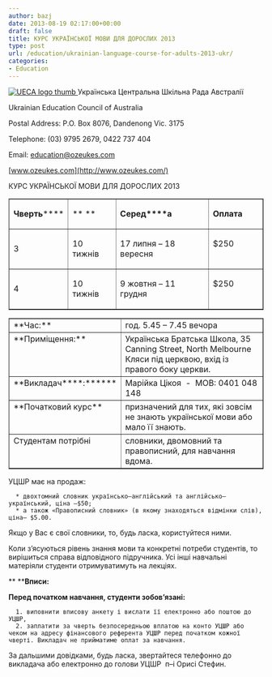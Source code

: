 ```yaml
---
author: bazj
date: 2013-08-19 02:17:00+00:00
draft: false
title: КУРС УКРАЇНСЬКОЇ МОВИ ДЛЯ ДОРОСЛИХ 2013
type: post
url: /education/ukrainian-language-course-for-adults-2013-ukr/
categories:
- Education
---
```


[![UECA logo thumb](http://www.ozeukes.com/wp-content/uploads/2013/08/UECA-logo-thumb.jpg)
](http://www.ozeukes.com/wp-content/uploads/2013/08/UECA-logo-thumb.jpg)Українська Центральна Шкільна Рада Австралії




Ukrainian Education Council of Australia




Postal Address: P.O. Box 8076, Dandenong Vic. 3175




Telephone: (03) 9795 2679, 0422 737 404




Email: [education@ozeukes.com](mailto:education@ozeukes.com)




[www.ozeukes.com](http://www.ozeukes.com/)




КУРС УКРАЇНСЬКОЇ МОВИ ДЛЯ ДОРОСЛИХ 2013 



<table cellpadding="0" width="623" cellspacing="0" border="1" >
<tbody >
<tr >

<td width="92" valign="top" >


**Чверть******



</td>

<td width="118" valign="top" >


** **



</td>

<td width="272" valign="top" >


**C****ерe****д****a**



</td>

<td width="142" valign="top" >


**Оплата**



</td>
</tr>
<tr >

<td width="92" >


3



</td>

<td width="118" valign="top" >


10 тижнів



</td>

<td width="272" valign="top" >


17 липня – 18 вересня



</td>

<td width="142" valign="top" >


$250



</td>
</tr>
<tr >

<td width="92" >


4



</td>

<td width="118" valign="top" >


10 тижнів



</td>

<td width="272" valign="top" >


9 жовтня – 11 грудня



</td>

<td width="142" valign="top" >


$250



</td>
</tr>
</tbody>
</table>




<table cellpadding="0" cellspacing="0" border="1" >
<tbody >
<tr >

<td valign="top" >**Час:**
</td>

<td valign="top" >год. 5.45 – 7.45 вечора
</td>
</tr>
<tr >

<td valign="top" >**Приміщення:**
</td>

<td valign="top" >Українська Братська Школа,
35 Canning Street, North Melbourne
Кляси під церквою, вхід із правого боку церкви.
</td>
</tr>
<tr >

<td valign="top" >**Викладач****:******
</td>

<td valign="top" >Марійка Цікоя  -  MOB: 0401 048 148
</td>
</tr>
<tr >

<td valign="top" >**Початковий курс**
</td>

<td valign="top" >призначений для тих, які зовсім не знають української мови або мало її знають.
</td>
</tr>
<tr >

<td valign="top" >Студентам потрібні
</td>

<td valign="top" >словники, двомовний та правописний, для навчання вдома.
</td>
</tr>
</tbody>
</table>
УЦШР має на продаж:



	  * двохтомний словник українсько–англійський та англійсько–український, ціна –$50;
	  * а також «Правописний словник» (в якому знаходяться відмінки слів), ціна– $5.00.

Якщо у Вас є свої словники, то, будь ласка, користуйтеся ними.

Коли з’ясуються рівень знання мови та конкретні потреби студентів, то вирішиться справа відповідного підручника. Усі інші навчальні матеріяли студенти отримуватимуть на лекціях.

** ****Вписи:**

**Перед початком навчання, студенти зобов’язані:**



	  1. виповнити вписову анкету і вислати її електронно або поштою до УЦШР,
	  2. заплатити за чверть безпосередньою вплатою на конто УЦШР або чеком на адресу фінансового референта УЦШР перед початком кожної чверті. Викладач не прийматиме оплат за навчання.

За дальшими довідками, будь ласка, звертайтеся телефонно до викладача або електронно до голови УЦШР  п–і Орисі Стефин.

